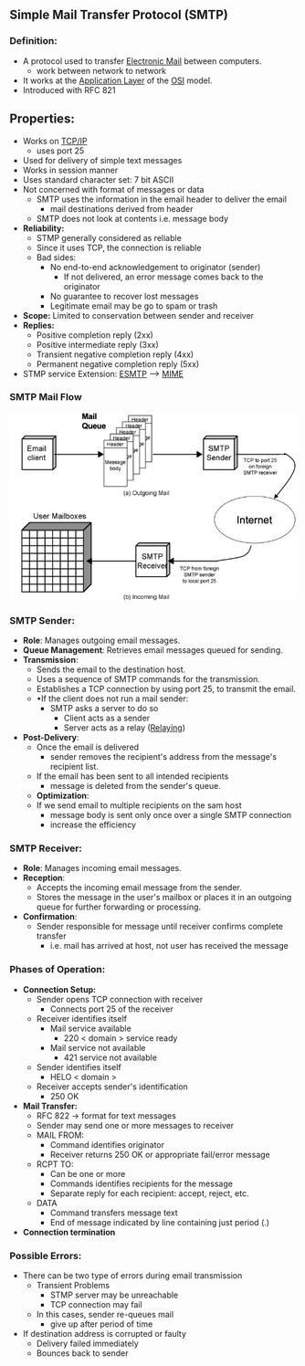 ## Simple Mail Transfer Protocol (SMTP)
### Definition:
- A protocol used to transfer [Electronic Mail](Electronic%20Mail.md) between computers.
	- work between network to network
- It works at the [Application Layer](Application%20Layer.md) of the [OSI](OSI.md) model.
- Introduced with RFC 821
## Properties:
- Works on [TCP/IP](TCP/IP)
	- uses port 25
- Used for delivery of simple text messages
- Works in session manner
- Uses standard character set: 7 bit ASCII
- Not concerned with format of messages or data
	- SMTP uses the information in the email header to deliver the email
		- mail destinations derived from header
	- SMTP does not look at contents i.e. message body
- **Reliability:**
	- STMP generally considered as reliable
	- Since it uses TCP, the connection is reliable
	- Bad sides:
		- No end-to-end acknowledgement to originator (sender)
			- If not delivered, an error message comes back to the originator
		- No guarantee to recover lost messages
		- Legitimate email may be go to spam or trash
- **Scope:**  Limited to conservation between sender and receiver
- **Replies:**
	- Positive completion reply (2xx)
	- Positive intermediate reply (3xx)
	- Transient negative completion reply (4xx)
	- Permanent negative completion reply (5xx)
- STMP service Extension: [ESMTP](ESMTP.md) --> [MIME](MIME.md)
### SMTP Mail Flow
![SMTPMailFlow](Attachments/SMTPMailFlow.png)
### SMTP Sender:
- **Role**: Manages outgoing email messages.
- **Queue Management**: Retrieves email messages queued for sending.
- **Transmission**:
	- Sends the email to the destination host.
	- Uses a sequence of SMTP commands for the transmission.
	- Establishes a TCP connection by using port 25, to transmit the email.
	- •If the client does not run a mail sender:
		- SMTP  asks a server to do so
			- Client acts as a sender
			- Server acts as a relay ([Relaying](Relaying.md))
- **Post-Delivery**:
	- Once the email is delivered
		- sender removes the recipient's address from the message's recipient list.
	- If the email has been sent to all intended recipients
		- message is deleted from the sender's queue.
	- **Optimization**:
	- If we send email to multiple recipients on the sam host
		- message body is sent only once over a single SMTP connection
		- increase the efficiency
### SMTP Receiver:
- **Role**: Manages incoming email messages.
- **Reception**:
	- Accepts the incoming email message from the sender.
	- Stores the message in the user's mailbox or places it in an outgoing queue for further forwarding or processing.
- **Confirmation**:
	- Sender responsible for message until receiver confirms complete transfer
		- i.e. mail has arrived at host, not user has received the message
### Phases of Operation:
- **Connection Setup:**
	- Sender opens TCP connection with receiver
		- Connects port 25 of the receiver
	- Receiver identifies itself
		- Mail service  available
			- 220 < domain > service ready
		- Mail service not available
			- 421 service not available
	- Sender identifies itself
		- HELO < domain >
	- Receiver accepts sender's identification
		- 250 OK
- **Mail Transfer:** 
	- RFC 822 -> format for text messages
	- Sender may send one or more messages to receiver
	- MAIL FROM: 
		- Command identifies originator
		- Receiver returns 250 OK or appropriate fail/error message
	- RCPT TO: 
		- Can be one or more
		- Commands identifies recipients for the message
		- Separate reply for each recipient: accept, reject, etc.
	- DATA 
		- Command transfers message text
		- End of message indicated by line containing just period (.)
- **Connection termination**
### Possible Errors:
- There can be two type of errors during email transmission
	- Transient Problems
		- STMP server may be unreachable
		- TCP connection may fail
	- In this cases, sender re-queues mail
		- give up after period of time
- If destination address is corrupted or faulty
	- Delivery failed immediately
	- Bounces back to sender